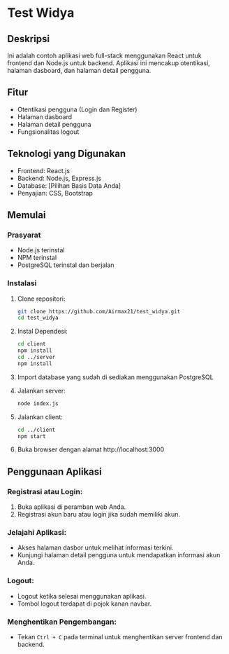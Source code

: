 # Test Widya

## Deskripsi

Ini adalah contoh aplikasi web full-stack menggunakan React untuk frontend dan Node.js untuk backend. Aplikasi ini mencakup otentikasi, halaman dasboard, dan halaman detail pengguna.

## Fitur

- Otentikasi pengguna (Login dan Register)
- Halaman dasboard
- Halaman detail pengguna
- Fungsionalitas logout

## Teknologi yang Digunakan

- Frontend: React.js
- Backend: Node.js, Express.js
- Database: [Pilihan Basis Data Anda]
- Penyajian: CSS, Bootstrap

## Memulai

### Prasyarat

- Node.js terinstal
- NPM terinstal
- PostgreSQL terinstal dan berjalan

### Instalasi

1. Clone repositori:

   ```bash
   git clone https://github.com/Airmax21/test_widya.git
   cd test_widya
2. Instal Dependesi:

   
   ```bash
   cd client
   npm install
   cd ../server
   npm install
3. Import database yang sudah di sediakan menggunakan PostgreSQL
4. Jalankan server:

   ```bash
   node index.js
5. Jalankan client:

   ```bash
   cd ../client
   npm start
6. Buka browser dengan alamat http://localhost:3000

## Penggunaan Aplikasi

### Registrasi atau Login:

1. Buka aplikasi di peramban web Anda.
2. Registrasi akun baru atau login jika sudah memiliki akun.

### Jelajahi Aplikasi:

- Akses halaman dasbor untuk melihat informasi terkini.
- Kunjungi halaman detail pengguna untuk mendapatkan informasi akun Anda.

### Logout:

- Logout ketika selesai menggunakan aplikasi.
- Tombol logout terdapat di pojok kanan navbar.

### Menghentikan Pengembangan:

- Tekan `Ctrl + C` pada terminal untuk menghentikan server frontend dan backend.
